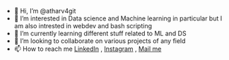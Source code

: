 - 👋 Hi, I’m @atharv4git
- 👀 I’m interested in Data science and Machine learning in particular but I am also intrested in webdev and bash scripting
- 🌱 I’m currently learning different stuff related to ML and DS
- 💞️ I’m looking to collaborate on various projects of any field
- 📫 How to reach me [LinkedIn](https://www.linkedin.com/in/akayyy/) , [Instagram](https://www.instagram.com/kuchbhiiiatharv/) , [Mail me](mailto:atharv4study@gmail.com)

<!---
atharv4git/atharv4git is a ✨ special ✨ repository because its `README.md` (this file) appears on your GitHub profile.
You can click the Preview link to take a look at your changes.
--->
